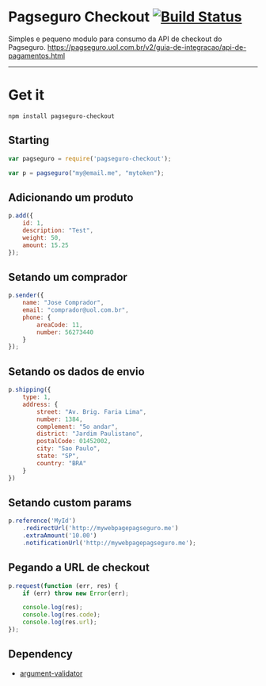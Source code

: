 Pagseguro Checkout [![Build Status](https://travis-ci.org/Deividy/pagseguro-checkout.png?branch=master)](https://travis-ci.org/Deividy/pagseguro-checkout)
===============

Simples e pequeno modulo para consumo da API de checkout do Pagseguro.
https://pagseguro.uol.com.br/v2/guia-de-integracao/api-de-pagamentos.html

---

# Get it

```
npm install pagseguro-checkout
```

## Starting

```javascript
var pagseguro = require('pagseguro-checkout');

var p = pagseguro("my@email.me", "mytoken");
```

## Adicionando um produto

```javascript
p.add({
    id: 1,
    description: "Test",
    weight: 50,
    amount: 15.25
});
```

## Setando um comprador

```javascript
p.sender({
    name: "Jose Comprador",
    email: "comprador@uol.com.br",
    phone: {
        areaCode: 11,
        number: 56273440
    }
});
```

## Setando os dados de envio

```javascript
p.shipping({
    type: 1,
    address: {
        street: "Av. Brig. Faria Lima",
        number: 1384,
        complement: "5o andar",
        district: "Jardim Paulistano",
        postalCode: 01452002,
        city: "Sao Paulo",
        state: "SP",
        country: "BRA"
    }
})
```

## Setando custom params

```javascript
p.reference('MyId')
    .redirectUrl('http://mywebpagepagseguro.me')
    .extraAmount('10.00')
    .notificationUrl('http://mywebpagepagseguro.me');
```

## Pegando a URL de checkout

```javascript
p.request(function (err, res) {
    if (err) throw new Error(err);

    console.log(res);
    console.log(res.code);
    console.log(res.url);
});
```

## Dependency
- [argument-validator](https://github.com/Deividy/argument-validator)
